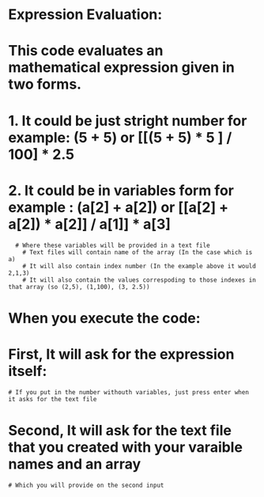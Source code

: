 # Expression Evaluation: 
# This code evaluates an mathematical expression given in two forms.
  # 1. It could be just stright number for example: (5 + 5) or [[(5 + 5) * 5 ] / 100] * 2.5 
  # 2. It could be in variables form for example : (a[2] + a[2]) or [[a[2] + a[2]) * a[2]] / a[1]] * a[3]
      # Where these variables will be provided in a text file 
        # Text files will contain name of the array (In the case which is a)
        # It will also contain index number (In the example above it would 2,1,3)
        # It will also contain the values correspoding to those indexes in that array (so (2,5), (1,100), (3, 2.5))
# When you execute the code:
  # First, It will ask for the expression itself:
    # If you put in the number withouth variables, just press enter when it asks for the text file
  # Second, It will ask for the text file that you created with your varaible names and an array 
    # Which you will provide on the second input
    
